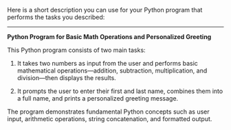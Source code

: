 Here is a short description you can use for your Python program that performs the tasks you described:

---
**Python Program for Basic Math Operations and Personalized Greeting**

This Python program consists of two main tasks:

1. It takes two numbers as input from the user and performs basic mathematical operations—addition, subtraction, multiplication, and division—then displays the results.

2. It prompts the user to enter their first and last name, combines them into a full name, and prints a personalized greeting message.

The program demonstrates fundamental Python concepts such as user input, arithmetic operations, string concatenation, and formatted output.
